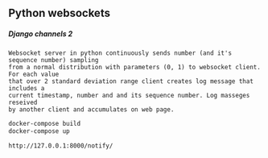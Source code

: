 ## Python websockets
##### Django channels 2

```text
Websocket server in python continuously sends number (and it's sequence number) sampling 
from a normal distribution with parameters (0, 1) to websocket client. For each value 
that over 2 standard deviation range client creates log message that includes a 
current timestamp, number and and its sequence number. Log masseges reseived 
by another client and accumulates on web page.
```

```bash
docker-compose build
docker-compose up
```
```http request
http://127.0.0.1:8000/notify/
```
